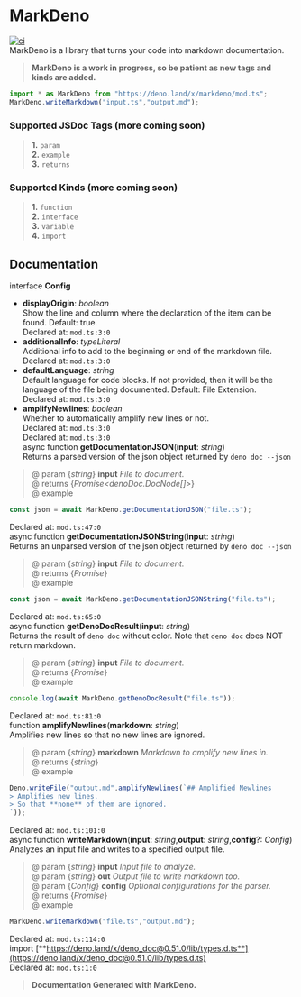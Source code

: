 # MarkDeno  
[![ci](https://github.com/ThatGhostYT/markdeno/actions/workflows/ci.yml/badge.svg)](https://github.com/ThatGhostYT/markdeno/actions/workflows/ci.yml)  
MarkDeno is a library that turns your code into markdown documentation.  
> **MarkDeno is a work in progress, so be patient as new tags and kinds are added.**  
```ts  
import * as MarkDeno from "https://deno.land/x/markdeno/mod.ts";  
MarkDeno.writeMarkdown("input.ts","output.md");  
```  
### Supported JSDoc Tags (more coming soon)  
> **1.** `param`  
> **2.** `example`  
> **3.** `returns`  
### Supported Kinds (more coming soon)  
> **1.** `function`  
> **2.** `interface`  
> **3.** `variable`  
> **4.** `import`  
## Documentation  
interface **Config**  
- **displayOrigin**: *boolean*  
Show the line and column where the declaration of the item can be found. Default: true.  
Declared at: `mod.ts:3:0`  
- **additionalInfo**: *typeLiteral*  
Additional info to add to the beginning or end of the markdown file.  
Declared at: `mod.ts:3:0`  
- **defaultLanguage**: *string*  
Default language for code blocks. If not provided, then it will be the language of the file being documented. Default: File Extension.  
Declared at: `mod.ts:3:0`  
- **amplifyNewlines**: *boolean*  
Whether to automatically amplify new lines or not.  
Declared at: `mod.ts:3:0`  
Declared at: `mod.ts:3:0`  
async function **getDocumentationJSON**(**input**: *string*)  
Returns a parsed version of the json object returned by `deno doc --json`  
> @ param {*string*} **input** *File to document.*  
> @ returns {*Promise<denoDoc.DocNode[]>*}  
> @ example  
```ts  
const json = await MarkDeno.getDocumentationJSON("file.ts");  
```  
Declared at: `mod.ts:47:0`  
async function **getDocumentationJSONString**(**input**: *string*)  
Returns an unparsed version of the json object returned by `deno doc --json`  
> @ param {*string*} **input** *File to document.*  
> @ returns {*Promise<string>*}  
> @ example  
```ts  
const json = await MarkDeno.getDocumentationJSONString("file.ts");  
```  
Declared at: `mod.ts:65:0`  
async function **getDenoDocResult**(**input**: *string*)  
Returns the result of `deno doc` without color. Note that `deno doc` does NOT return markdown.  
> @ param {*string*} **input** *File to document.*  
> @ returns {*Promise<string>*}  
> @ example  
```ts  
console.log(await MarkDeno.getDenoDocResult("file.ts"));  
```  
Declared at: `mod.ts:81:0`  
function **amplifyNewlines**(**markdown**: *string*)  
Amplifies new lines so that no new lines are ignored.  
> @ param {*string*} **markdown** *Markdown to amplify new lines in.*  
> @ returns {*string*}  
> @ example  
```ts  
Deno.writeFile("output.md",amplifyNewlines(`## Amplified Newlines  
> Amplifies new lines.  
> So that **none** of them are ignored.  
`));  
```  
Declared at: `mod.ts:101:0`  
async function **writeMarkdown**(**input**: *string*,**output**: *string*,**config**?: *Config*)  
Analyzes an input file and writes to a specified output file.  
> @ param {*string*} **input** *Input file to analyze.*  
> @ param {*string*} **out** *Output file to write markdown too.*  
> @ param {*Config*} **config** *Optional configurations for the parser.*  
> @ returns {*Promise<void>*}  
> @ example  
```ts  
MarkDeno.writeMarkdown("file.ts","output.md");  
```  
Declared at: `mod.ts:114:0`  
import [**https://deno.land/x/deno_doc@0.51.0/lib/types.d.ts**](https://deno.land/x/deno_doc@0.51.0/lib/types.d.ts)  
Declared at: `mod.ts:1:0`  
> **Documentation Generated with MarkDeno.**  
